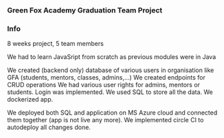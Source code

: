 ### Green Fox Academy Graduation Team Project

### Info
8 weeks project, 5 team members

We had to learn JavaSript from scratch as previous modules were in Java

We created (backend only) database of various users in organisation like GFA (students, mentors, classes, admins,...) 
We created endpoints for CRUD operations
We had various user rights for admins, mentors or students. Login was implemented.
We used SQL to store all the data.
We dockerized app.

We deployed both SQL and application on MS Azure cloud and connected them together (app is not live any more).
We implemented circle CI to autodeploy all changes done.

